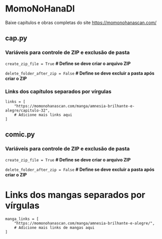 # MomoNoHanaDl
Baixe capítulos e obras completas do site https://momonohanascan.com/

## cap.py

### Variáveis para controle de ZIP e exclusão de pasta
`create_zip_file = True`  **# Define se deve criar o arquivo ZIP**

`delete_folder_after_zip = False` **# Define se deve excluir a pasta após criar o ZIP**

### Links dos capítulos separados por vírgulas
```
links = [
    "https://momonohanascan.com/manga/amnesia-brilhante-e-alegre/capitulo-32",
    # Adicione mais links aqui
]
```

## comic.py

### Variáveis para controle de ZIP e exclusão de pasta
`create_zip_file = True`  **# Define se deve criar o arquivo ZIP**

`delete_folder_after_zip = False` **# Define se deve excluir a pasta após criar o ZIP**

# Links dos mangas separados por vírgulas

```
manga_links = [
    "https://momonohanascan.com/manga/amnesia-brilhante-e-alegre/",
    # Adicione mais links de mangas aqui
]
```
